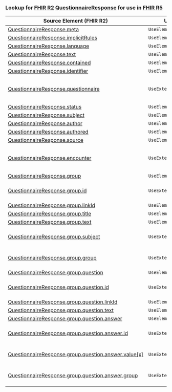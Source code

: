 ### Lookup for [FHIR R2](https://hl7.org/fhir/DSTU2/) [QuestionnaireResponse](https://hl7.org/fhir/DSTU2/QuestionnaireResponse.html) for use in [FHIR R5](https://hl7.org/fhir/R5/)

| Source Element (FHIR R2) | Usage | Target |
| -------------- | ----- | ------ |
| [QuestionnaireResponse.meta](https://hl7.org/fhir/DSTU2/QuestionnaireResponse.html#resource) | `UseElementSameName` | [QuestionnaireResponse.meta](https://hl7.org/fhir/R5/QuestionnaireResponse.html#resource) |
| [QuestionnaireResponse.implicitRules](https://hl7.org/fhir/DSTU2/QuestionnaireResponse.html#resource) | `UseElementSameName` | [QuestionnaireResponse.implicitRules](https://hl7.org/fhir/R5/QuestionnaireResponse.html#resource) |
| [QuestionnaireResponse.language](https://hl7.org/fhir/DSTU2/QuestionnaireResponse.html#resource) | `UseElementSameName` | [QuestionnaireResponse.language](https://hl7.org/fhir/R5/QuestionnaireResponse.html#resource) |
| [QuestionnaireResponse.text](https://hl7.org/fhir/DSTU2/QuestionnaireResponse.html#resource) | `UseElementSameName` | [QuestionnaireResponse.text](https://hl7.org/fhir/R5/QuestionnaireResponse.html#resource) |
| [QuestionnaireResponse.contained](https://hl7.org/fhir/DSTU2/QuestionnaireResponse.html#resource) | `UseElementSameName` | [QuestionnaireResponse.contained](https://hl7.org/fhir/R5/QuestionnaireResponse.html#resource) |
| [QuestionnaireResponse.identifier](https://hl7.org/fhir/DSTU2/QuestionnaireResponse.html#resource) | `UseElementSameName` | [QuestionnaireResponse.identifier](https://hl7.org/fhir/R5/QuestionnaireResponse.html#resource) |
| [QuestionnaireResponse.questionnaire](https://hl7.org/fhir/DSTU2/QuestionnaireResponse.html#resource) | `UseExtension` | [http://hl7.org/fhir/1.0/StructureDefinition/extension-QuestionnaireResponse.questionnaire](StructureDefinition-ext-R2-QuestionnaireResponse.questionnaire.html) |
| [QuestionnaireResponse.status](https://hl7.org/fhir/DSTU2/QuestionnaireResponse.html#resource) | `UseElementSameName` | [QuestionnaireResponse.status](https://hl7.org/fhir/R5/QuestionnaireResponse.html#resource) |
| [QuestionnaireResponse.subject](https://hl7.org/fhir/DSTU2/QuestionnaireResponse.html#resource) | `UseElementSameName` | [QuestionnaireResponse.subject](https://hl7.org/fhir/R5/QuestionnaireResponse.html#resource) |
| [QuestionnaireResponse.author](https://hl7.org/fhir/DSTU2/QuestionnaireResponse.html#resource) | `UseElementSameName` | [QuestionnaireResponse.author](https://hl7.org/fhir/R5/QuestionnaireResponse.html#resource) |
| [QuestionnaireResponse.authored](https://hl7.org/fhir/DSTU2/QuestionnaireResponse.html#resource) | `UseElementSameName` | [QuestionnaireResponse.authored](https://hl7.org/fhir/R5/QuestionnaireResponse.html#resource) |
| [QuestionnaireResponse.source](https://hl7.org/fhir/DSTU2/QuestionnaireResponse.html#resource) | `UseElementSameName` | [QuestionnaireResponse.source](https://hl7.org/fhir/R5/QuestionnaireResponse.html#resource) |
| [QuestionnaireResponse.encounter](https://hl7.org/fhir/DSTU2/QuestionnaireResponse.html#resource) | `UseExtension` | [http://hl7.org/fhir/1.0/StructureDefinition/extension-QuestionnaireResponse.encounter](StructureDefinition-ext-R2-QuestionnaireResponse.encounter.html) |
| [QuestionnaireResponse.group](https://hl7.org/fhir/DSTU2/QuestionnaireResponse.html#resource) | `UseElementRenamed` | [QuestionnaireResponse.item](https://hl7.org/fhir/R5/QuestionnaireResponse.html#resource) |
| [QuestionnaireResponse.group.id](https://hl7.org/fhir/DSTU2/QuestionnaireResponse.html#resource) | `UseExtension` | [http://hl7.org/fhir/1.0/StructureDefinition/extension-QuestionnaireResponse.group.id](StructureDefinition-ext-R2-QR.gr.id.html) |
| [QuestionnaireResponse.group.linkId](https://hl7.org/fhir/DSTU2/QuestionnaireResponse.html#resource) | `UseElementRenamed` | [QuestionnaireResponse.item.linkId](https://hl7.org/fhir/R5/QuestionnaireResponse.html#resource) |
| [QuestionnaireResponse.group.title](https://hl7.org/fhir/DSTU2/QuestionnaireResponse.html#resource) | `UseElementRenamed` | [QuestionnaireResponse.item.text](https://hl7.org/fhir/R5/QuestionnaireResponse.html#resource) |
| [QuestionnaireResponse.group.text](https://hl7.org/fhir/DSTU2/QuestionnaireResponse.html#resource) | `UseElementRenamed` | [QuestionnaireResponse.item.text](https://hl7.org/fhir/R5/QuestionnaireResponse.html#resource) |
| [QuestionnaireResponse.group.subject](https://hl7.org/fhir/DSTU2/QuestionnaireResponse.html#resource) | `UseExtension` | [http://hl7.org/fhir/1.0/StructureDefinition/extension-QuestionnaireResponse.group.subject](StructureDefinition-ext-R2-QR.gr.subject.html) |
| [QuestionnaireResponse.group.group](https://hl7.org/fhir/DSTU2/QuestionnaireResponse.html#resource) | `UseExtension` | [http://hl7.org/fhir/1.0/StructureDefinition/extension-QuestionnaireResponse.group.group](StructureDefinition-ext-R2-QR.gr.group.html) |
| [QuestionnaireResponse.group.question](https://hl7.org/fhir/DSTU2/QuestionnaireResponse.html#resource) | `UseElementRenamed` | [QuestionnaireResponse.item](https://hl7.org/fhir/R5/QuestionnaireResponse.html#resource) |
| [QuestionnaireResponse.group.question.id](https://hl7.org/fhir/DSTU2/QuestionnaireResponse.html#resource) | `UseExtension` | [http://hl7.org/fhir/1.0/StructureDefinition/extension-QuestionnaireResponse.group.question.id](StructureDefinition-ext-R2-QR.gr.qu.id.html) |
| [QuestionnaireResponse.group.question.linkId](https://hl7.org/fhir/DSTU2/QuestionnaireResponse.html#resource) | `UseElementRenamed` | [QuestionnaireResponse.item.linkId](https://hl7.org/fhir/R5/QuestionnaireResponse.html#resource) |
| [QuestionnaireResponse.group.question.text](https://hl7.org/fhir/DSTU2/QuestionnaireResponse.html#resource) | `UseElementRenamed` | [QuestionnaireResponse.item.text](https://hl7.org/fhir/R5/QuestionnaireResponse.html#resource) |
| [QuestionnaireResponse.group.question.answer](https://hl7.org/fhir/DSTU2/QuestionnaireResponse.html#resource) | `UseElementRenamed` | [QuestionnaireResponse.item.answer](https://hl7.org/fhir/R5/QuestionnaireResponse.html#resource) |
| [QuestionnaireResponse.group.question.answer.id](https://hl7.org/fhir/DSTU2/QuestionnaireResponse.html#resource) | `UseExtension` | [http://hl7.org/fhir/1.0/StructureDefinition/extension-QuestionnaireResponse.group.question.answer.id](StructureDefinition-ext-R2-QR.gr.qu.an.id.html) |
| [QuestionnaireResponse.group.question.answer.value[x]](https://hl7.org/fhir/DSTU2/QuestionnaireResponse.html#resource) | `UseExtension` | [http://hl7.org/fhir/1.0/StructureDefinition/extension-QuestionnaireResponse.group.question.answer.value](StructureDefinition-ext-R2-QR.gr.qu.an.value.html) |
| [QuestionnaireResponse.group.question.answer.group](https://hl7.org/fhir/DSTU2/QuestionnaireResponse.html#resource) | `UseExtension` | [http://hl7.org/fhir/1.0/StructureDefinition/extension-QuestionnaireResponse.group.question.answer.group](StructureDefinition-ext-R2-QR.gr.qu.an.group.html) |
